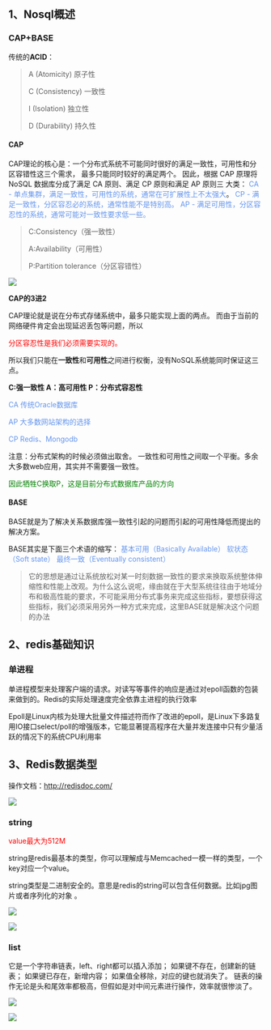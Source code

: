 ## 1、Nosql概述

### CAP+BASE

传统的**ACID**：

> A (Atomicity) 原子性
>
> C (Consistency) 一致性
>
> I (Isolation) 独立性
>
> D (Durability) 持久性

#### CAP

 CAP理论的核心是：一个分布式系统不可能同时很好的满足一致性，可用性和分区容错性这三个需求，
最多只能同时较好的满足两个。
因此，根据 CAP 原理将 NoSQL 数据库分成了满足 CA 原则、满足 CP 原则和满足 AP 原则三 大类：
<font color='cornflowerblue'>CA - 单点集群，满足一致性，可用性的系统，通常在可扩展性上不太强大</font>。
<font color='cornflowerblue'>CP - 满足一致性，分区容忍必的系统，通常性能不是特别高。</font>
<font color='cornflowerblue'>AP - 满足可用性，分区容忍性的系统，通常可能对一致性要求低一些。</font>

> C:Consistency（强一致性）
>
> A:Availability（可用性）
>
> P:Partition tolerance（分区容错性）

![](\img\redis\cap.bmp)

**CAP的3进2**

CAP理论就是说在分布式存储系统中，最多只能实现上面的两点。
而由于当前的网络硬件肯定会出现延迟丢包等问题，所以

<font color='red'>分区容忍性是我们必须需要实现的。</font>

所以我们只能在**一致性**和**可用性**之间进行权衡，没有NoSQL系统能同时保证这三点。

**C:强一致性 A：高可用性 P：分布式容忍性**

<font color='cornflowerblue'>CA 传统Oracle数据库</font>

<font color='cornflowerblue'>AP 大多数网站架构的选择</font>

<font color='cornflowerblue'>CP Redis、Mongodb</font>

 注意：分布式架构的时候必须做出取舍。
一致性和可用性之间取一个平衡。多余大多数web应用，其实并不需要强一致性。

<font color='green'>因此牺牲C换取P，这是目前分布式数据库产品的方向</font>

#### BASE

BASE就是为了解决关系数据库强一致性引起的问题而引起的可用性降低而提出的解决方案。

BASE其实是下面三个术语的缩写：
   <font color='cornflowerblue'> 基本可用（Basically Available）</font>
    <font color='cornflowerblue'>软状态（Soft state）</font>
    <font color='cornflowerblue'>最终一致（Eventually consistent）</font>

> 它的思想是通过让系统放松对某一时刻数据一致性的要求来换取系统整体伸缩性和性能上改观。为什么这么说呢，缘由就在于大型系统往往由于地域分布和极高性能的要求，不可能采用分布式事务来完成这些指标，要想获得这些指标，我们必须采用另外一种方式来完成，这里BASE就是解决这个问题的办法



## 2、redis基础知识

### 单进程

单进程模型来处理客户端的请求。对读写等事件的响应是通过对epoll函数的包装来做到的。Redis的实际处理速度完全依靠主进程的执行效率

Epoll是Linux内核为处理大批量文件描述符而作了改进的epoll，是Linux下多路复用IO接口select/poll的增强版本，它能显著提高程序在大量并发连接中只有少量活跃的情况下的系统CPU利用率

## 3、Redis数据类型

操作文档：<font color='green'>http://redisdoc.com/</font>

![](\img\redis\reids_key.bmp)

### string

<font color='red'>value最大为512M</font>

string是redis最基本的类型，你可以理解成与Memcached一模一样的类型，一个key对应一个value。

string类型是二进制安全的。意思是redis的string可以包含任何数据。比如jpg图片或者序列化的对象 。

![](\img\redis\string_1.bmp)

![](\img\redis\string_2.bmp)

### list

它是一个字符串链表，left、right都可以插入添加；
如果键不存在，创建新的链表；
如果键已存在，新增内容；
如果值全移除，对应的键也就消失了。
链表的操作无论是头和尾效率都极高，但假如是对中间元素进行操作，效率就很惨淡了。

![](\img\redis\list_1.bmp)

![](\img\redis\list_2.bmp)